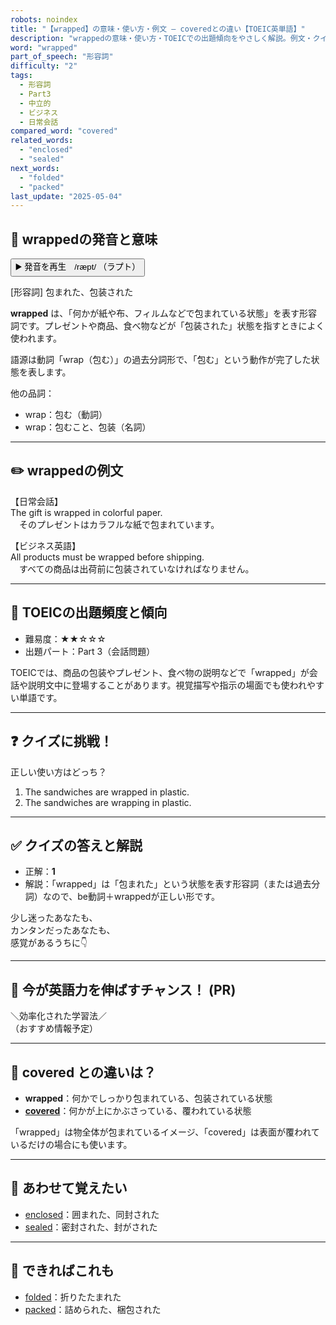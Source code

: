 ```yaml
---
robots: noindex
title: "【wrapped】の意味・使い方・例文 ― coveredとの違い【TOEIC英単語】"
description: "wrappedの意味・使い方・TOEICでの出題傾向をやさしく解説。例文・クイズ付きでcoveredとの違いもわかりやすく学べます。"
word: "wrapped"
part_of_speech: "形容詞"
difficulty: "2"
tags:
  - 形容詞
  - Part3
  - 中立的
  - ビジネス
  - 日常会話
compared_word: "covered"
related_words:
  - "enclosed"
  - "sealed"
next_words:
  - "folded"
  - "packed"
last_update: "2025-05-04"
---
```


## 🔰 wrappedの発音と意味

<button class="play-audio" onclick="playTTS('wrapped')">
  <span class="play-audio-main">
    ▶️ 発音を再生　/ræpt/
  </span>
  <span class="play-audio-sub">
    （ラプト）
  </span>
</button>

[形容詞] 包まれた、包装された

**wrapped** は、「何かが紙や布、フィルムなどで包まれている状態」を表す形容詞です。プレゼントや商品、食べ物などが「包装された」状態を指すときによく使われます。

語源は動詞「wrap（包む）」の過去分詞形で、「包む」という動作が完了した状態を表します。

他の品詞：  
- wrap：包む（動詞）
- wrap：包むこと、包装（名詞）

---

## ✏️ wrappedの例文

【日常会話】  
The gift is wrapped in colorful paper.  
　そのプレゼントはカラフルな紙で包まれています。

【ビジネス英語】  
All products must be wrapped before shipping.  
　すべての商品は出荷前に包装されていなければなりません。

---

## 🎯 TOEICの出題頻度と傾向

- 難易度：★★☆☆☆
- 出題パート：Part 3（会話問題）

TOEICでは、商品の包装やプレゼント、食べ物の説明などで「wrapped」が会話や説明文中に登場することがあります。視覚描写や指示の場面でも使われやすい単語です。

---

## ❓ クイズに挑戦！

正しい使い方はどっち？

1. The sandwiches are wrapped in plastic.  
2. The sandwiches are wrapping in plastic.

---

## ✅ クイズの答えと解説

- 正解：**1**
- 解説：「wrapped」は「包まれた」という状態を表す形容詞（または過去分詞）なので、be動詞＋wrappedが正しい形です。

少し迷ったあなたも、  
カンタンだったあなたも、  
感覚があるうちに👇️

---

## 🚀 今が英語力を伸ばすチャンス！ (PR)

<div class="info-center">
＼効率化された学習法／<br>  
（おすすめ情報予定）
</div>

---

## 🤔  covered との違いは？

- **wrapped**：何かでしっかり包まれている、包装されている状態
- **[covered](/word/covered/)**：何かが上にかぶさっている、覆われている状態

「wrapped」は物全体が包まれているイメージ、「covered」は表面が覆われているだけの場合にも使います。

---

## 🧩 あわせて覚えたい

- [enclosed](/word/enclosed/)：囲まれた、同封された
- [sealed](/word/sealed/)：密封された、封がされた

---

## 📖 できればこれも

- [folded](/word/folded/)：折りたたまれた
- [packed](/word/packed/)：詰められた、梱包された

<!-- cvid: aid25_bid40 -->
